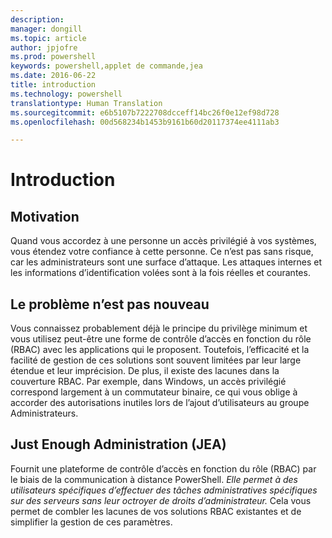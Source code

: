 ```yaml
---
description: 
manager: dongill
ms.topic: article
author: jpjofre
ms.prod: powershell
keywords: powershell,applet de commande,jea
ms.date: 2016-06-22
title: introduction
ms.technology: powershell
translationtype: Human Translation
ms.sourcegitcommit: e6b5107b7222708dcceff14bc26f0e12ef98d728
ms.openlocfilehash: 00d568234b1453b9161b60d20117374ee4111ab3

---
```


# Introduction

##  **Motivation**  
Quand vous accordez à une personne un accès privilégié à vos systèmes, vous étendez votre confiance à cette personne.
Ce n’est pas sans risque, car les administrateurs sont une surface d’attaque.
Les attaques internes et les informations d’identification volées sont à la fois réelles et courantes.

##  **Le problème n’est pas nouveau**  
Vous connaissez probablement déjà le principe du privilège minimum et vous utilisez peut-être une forme de contrôle d’accès en fonction du rôle (RBAC) avec les applications qui le proposent.
Toutefois, l’efficacité et la facilité de gestion de ces solutions sont souvent limitées par leur large étendue et leur imprécision.
De plus, il existe des lacunes dans la couverture RBAC.
Par exemple, dans Windows, un accès privilégié correspond largement à un commutateur binaire, ce qui vous oblige à accorder des autorisations inutiles lors de l’ajout d’utilisateurs au groupe Administrateurs.

##  **Just Enough Administration (JEA)** 
Fournit une plateforme de contrôle d’accès en fonction du rôle (RBAC) par le biais de la communication à distance PowerShell.
*Elle permet à des utilisateurs spécifiques d’effectuer des tâches administratives spécifiques sur des serveurs sans leur octroyer de droits d’administrateur.*
Cela vous permet de combler les lacunes de vos solutions RBAC existantes et de simplifier la gestion de ces paramètres.




<!--HONumber=Aug16_HO3-->


